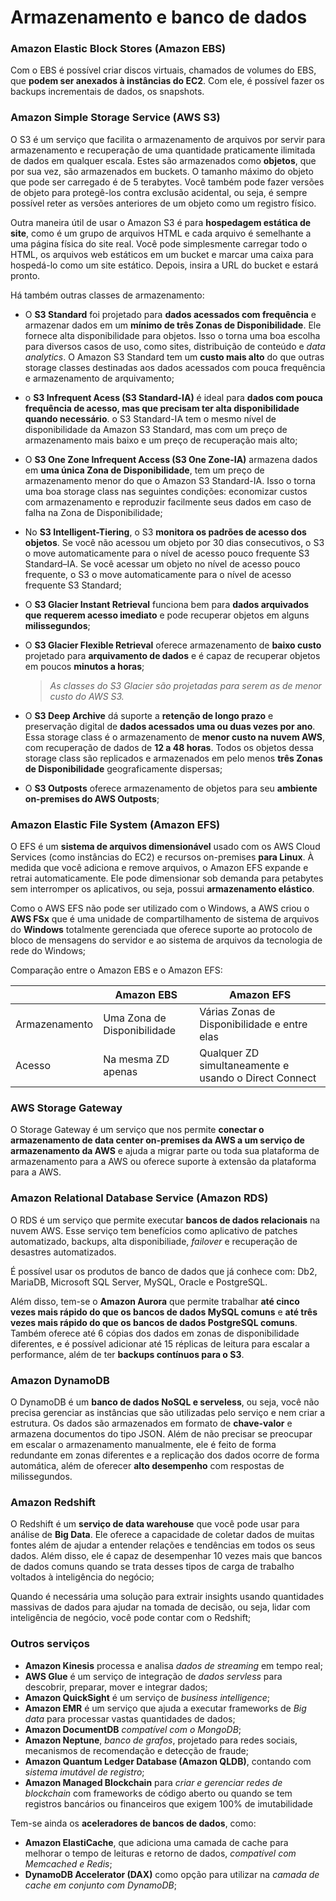 # Armazenamento e banco de dados

### Amazon Elastic Block Stores (Amazon EBS)

Com o EBS é possível criar discos virtuais, chamados de volumes do EBS, que
**podem ser anexados à instâncias do EC2**. Com ele, é possível fazer os backups
incrementais de dados, os snapshots.

### Amazon Simple Storage Service (AWS S3)

O S3 é um serviço que facilita o armazenamento de arquivos por servir para
armazenamento e recuperação de uma quantidade praticamente ilimitada de dados em
qualquer escala. Estes são armazenados como **objetos**, que por sua vez, são
armazenados em buckets. O tamanho máximo do objeto que pode ser carregado é de 5
terabytes. Você também pode fazer versões de objeto para protegê-los contra
exclusão acidental, ou seja, é sempre possível reter as versões anteriores de um
objeto como um registro físico.

Outra maneira útil de usar o Amazon S3 é para **hospedagem estática de site**,
como é um grupo de arquivos HTML e cada arquivo é semelhante a uma página física
do site real. Você pode simplesmente carregar todo o HTML, os arquivos web
estáticos em um bucket e marcar uma caixa para hospedá-lo como um site estático.
Depois, insira a URL do bucket e estará pronto.

Há também outras classes de armazenamento:

- O **S3 Standard** foi projetado para **dados acessados com frequência** e
  armazenar dados em um **mínimo de três Zonas de Disponibilidade**. Ele fornece
  alta disponibilidade para objetos. Isso o torna uma boa escolha para diversos
  casos de uso, como sites, distribuição de conteúdo e _data analytics_. O Amazon
  S3 Standard tem um **custo mais alto** do que outras storage classes destinadas
  aos dados acessados com pouca frequência e armazenamento de arquivamento;

- o **S3 Infrequent Acess (S3 Standard-IA)** é ideal para
  **dados com pouca frequência de acesso, mas que precisam ter alta disponibilidade**
  **quando necessário**. o S3 Standard-IA tem o mesmo nível de disponibilidade da
  Amazon S3 Standard, mas com um preço de armazenamento mais baixo e um preço de
  recuperação mais alto;

- O **S3 One Zone Infrequent Access (S3 One Zone-IA)** armazena dados em
  **uma única Zona de Disponibilidade**, tem um preço de armazenamento menor do
  que o Amazon S3 Standard-IA. Isso o torna uma boa storage class nas seguintes
  condições: economizar custos com armazenamento e reproduzir facilmente seus dados
  em caso de falha na Zona de Disponibilidade;

- No **S3 Intelligent-Tiering**, o S3 **monitora os padrões de acesso dos objetos**.
  Se você não acessou um objeto por 30 dias consecutivos, o S3 o move
  automaticamente para o nível de acesso pouco frequente S3 Standard–IA. Se você
  acessar um objeto no nível de acesso pouco frequente, o S3 o move
  automaticamente para o nível de acesso frequente S3 Standard;

- O **S3 Glacier Instant Retrieval** funciona bem para **dados arquivados que**
  **requerem acesso imediato** e pode recuperar objetos em alguns
  **milissegundos**;

- O **S3 Glacier Flexible Retrieval** oferece armazenamento de **baixo custo**
  projetado para **arquivamento de dados** e é capaz de recuperar objetos em
  poucos **minutos a horas**;

  > _As classes do S3 Glacier são projetadas para serem as de menor custo do AWS S3._

- O **S3 Deep Archive** dá suporte a **retenção de longo prazo** e preservação
  digital de **dados acessados uma ou duas vezes por ano**. Essa storage class é
  o armazenamento de **menor custo na nuvem AWS**, com recuperação de dados de
  **12 a 48 horas**. Todos os objetos dessa storage class são replicados e
  armazenados em pelo menos **três Zonas de Disponibilidade** geograficamente
  dispersas;

- O **S3 Outposts** oferece armazenamento de objetos para seu **ambiente**
  **on-premises do AWS Outposts**;

### Amazon Elastic File System (Amazon EFS)

O EFS é um **sistema de arquivos dimensionável** usado com os AWS Cloud Services
(como instâncias do EC2) e recursos on-premises **para Linux**. À medida que você
adiciona e remove arquivos, o Amazon EFS expande e retrai automaticamente. Ele
pode dimensionar sob demanda para petabytes sem interromper os aplicativos, ou
seja, possui **armazenamento elástico**.

Como o AWS EFS não pode ser utilizado com o Windows, a AWS criou o **AWS FSx**
que é uma unidade de compartilhamento de sistema de arquivos do **Windows**
totalmente gerenciada que oferece suporte ao protocolo de bloco de mensagens do
servidor e ao sistema de arquivos da tecnologia de rede do Windows;

Comparação entre o Amazon EBS e o Amazon EFS:

|               | Amazon EBS                  | Amazon EFS                                            |
| ------------- | --------------------------- | ----------------------------------------------------- |
| Armazenamento | Uma Zona de Disponibilidade | Várias Zonas de Disponibilidade e entre elas          |
| Acesso        | Na mesma ZD apenas          | Qualquer ZD simultaneamente e usando o Direct Connect |

### AWS Storage Gateway

O Storage Gateway é um serviço que nos permite
**conectar o armazenamento de data center on-premises da AWS a um serviço de**
**armazenamento da AWS** e ajuda a migrar parte ou toda sua plataforma de
armazenamento para a AWS ou oferece suporte à extensão da plataforma para a AWS.

### Amazon Relational Database Service (Amazon RDS)

O RDS é um serviço que permite executar **bancos de dados relacionais** na nuvem
AWS. Esse serviço tem benefícios como aplicativo de patches automatizado,
backups, alta disponibiliade, _failover_ e recuperação de desastres automatizados.

É possível usar os produtos de banco de dados que já conhece com: Db2, MariaDB,
Microsoft SQL Server, MySQL, Oracle e PostgreSQL.

Além disso, tem-se o **Amazon Aurora** que permite trabalhar
**até cinco vezes mais rápido do que os bancos de dados MySQL comuns** e
**até três vezes mais rápido do que os bancos de dados PostgreSQL comuns**.
Também oferece até 6 cópias dos dados em zonas de disponibilidade diferentes, e
é possível adicionar até 15 réplicas de leitura para escalar a performance, além
de ter **backups contínuos para o S3**.

### Amazon DynamoDB

O DynamoDB é um **banco de dados NoSQL e serveless**, ou seja, você não precisa
gerenciar as instâncias que são utilizadas pelo serviço e nem criar a estrutura.
Os dados são armazenados em formato de **chave-valor** e armazena documentos do
tipo JSON. Além de não precisar se preocupar em escalar o armazenamento
manualmente, ele é feito de forma redundante em zonas diferentes e a replicação
dos dados ocorre de forma automática, além de oferecer **alto desempenho** com
respostas de milissegundos.

### Amazon Redshift

O Redshift é um **serviço de data warehouse** que você pode usar para análise de
**Big Data**. Ele oferece a capacidade de coletar dados de muitas fontes além de
ajudar a entender relações e tendências em todos os seus dados. Além disso, ele
é capaz de desempenhar 10 vezes mais que bancos de dados comuns quando se trata
desses tipos de carga de trabalho voltados à inteligência do negócio;

Quando é necessária uma solução para extrair insights usando quantidades massivas
de dados para ajudar na tomada de decisão, ou seja, lidar com inteligência de
negócio, você pode contar com o Redshift;

### Outros serviços

- **Amazon Kinesis** processa e analisa _dados de streaming_ em tempo real;
- **AWS Glue** é um serviço de integração de _dados servless_ para descobrir,
  preparar, mover e integrar dados;
- **Amazon QuickSight** é um serviço de _business intelligence_;
- **Amazon EMR** é um serviço que ajuda a executar frameworks de _Big data_ para
  processar vastas quantidades de dados;
- **Amazon DocumentDB** _compatível com o MongoDB_;
- **Amazon Neptune**, _banco de grafos_, projetado para redes sociais, mecanismos
  de recomendação e detecção de fraude;
- **Amazon Quantum Ledger Database (Amazon QLDB)**, contando com
  _sistema imutável de registro_;
- **Amazon Managed Blockchain** para _criar e gerenciar redes de blockchain_ com
  frameworks de código aberto ou quando se tem registros bancários ou financeiros
  que exigem 100% de imutabilidade

Tem-se ainda os **aceleradores de bancos de dados**, como:

- **Amazon ElastiCache**, que adiciona uma camada de cache para melhorar o tempo
  de leituras e retorno de dados, _compatível com Memcached e Redis_;
- **DynamoDB Accelerator (DAX)** como opção para utilizar na
  _camada de cache em conjunto com DynamoDB_;
